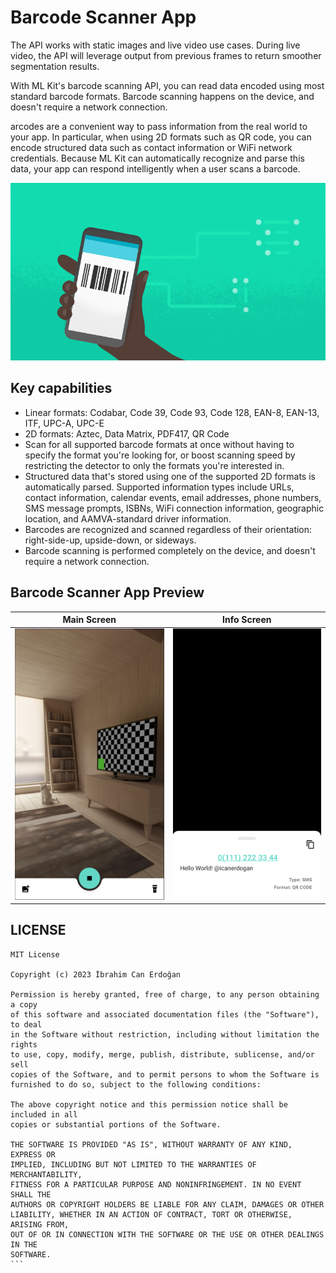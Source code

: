 # Barcode Scanner App

<p> The API works with static images and live video use cases. During live video, the API will leverage output from previous frames to return smoother segmentation results.</p>
<p>With ML Kit's barcode scanning API, you can read data encoded using most standard barcode formats. Barcode scanning happens on the device, and doesn't require a network connection. </p>
<p>arcodes are a convenient way to pass information from the real world to your app. In particular, when using 2D formats such as QR code, you can encode structured data such as contact information or WiFi network credentials. Because ML Kit can automatically recognize and parse this data, your app can respond intelligently when a user scans a barcode.  </p>

<img src="https://raw.githubusercontent.com/icanerdogan/BarcodeScannerApp-MLKit/master/Documents/Barcode%20Scanner%20Banner.png">

<h2> Key capabilities </h2>
<ul>
<li>Linear formats: Codabar, Code 39, Code 93, Code 128, EAN-8, EAN-13, ITF, UPC-A, UPC-E</li>
<li>2D formats: Aztec, Data Matrix, PDF417, QR Code</li>
<li>Scan for all supported barcode formats at once without having to specify the format you're looking for, or boost scanning speed by restricting the detector to only the formats you're interested in.</li>
<li>Structured data that's stored using one of the supported 2D formats is automatically parsed. Supported information types include URLs, contact information, calendar events, email addresses, phone numbers, SMS message prompts, ISBNs, WiFi connection information, geographic location, and AAMVA-standard driver information.</li>
<li>Barcodes are recognized and scanned regardless of their orientation: right-side-up, upside-down, or sideways.</li>
<li>Barcode scanning is performed completely on the device, and doesn't require a network connection.</li>
</ul>

<h2> Barcode Scanner App Preview </h2>

Main Screen       |  Info Screen
:-------------------------:|:-------------------------:
![](https://raw.githubusercontent.com/icanerdogan/BarcodeScannerApp-MLKit/master/Documents/App%20Image%20-%201.png)  |  ![](https://raw.githubusercontent.com/icanerdogan/BarcodeScannerApp-MLKit/master/Documents/App%20Image%20-%202.png)

<h2> LICENSE </h2>

````
MIT License

Copyright (c) 2023 İbrahim Can Erdoğan

Permission is hereby granted, free of charge, to any person obtaining a copy
of this software and associated documentation files (the "Software"), to deal
in the Software without restriction, including without limitation the rights
to use, copy, modify, merge, publish, distribute, sublicense, and/or sell
copies of the Software, and to permit persons to whom the Software is
furnished to do so, subject to the following conditions:

The above copyright notice and this permission notice shall be included in all
copies or substantial portions of the Software.

THE SOFTWARE IS PROVIDED "AS IS", WITHOUT WARRANTY OF ANY KIND, EXPRESS OR
IMPLIED, INCLUDING BUT NOT LIMITED TO THE WARRANTIES OF MERCHANTABILITY,
FITNESS FOR A PARTICULAR PURPOSE AND NONINFRINGEMENT. IN NO EVENT SHALL THE
AUTHORS OR COPYRIGHT HOLDERS BE LIABLE FOR ANY CLAIM, DAMAGES OR OTHER
LIABILITY, WHETHER IN AN ACTION OF CONTRACT, TORT OR OTHERWISE, ARISING FROM,
OUT OF OR IN CONNECTION WITH THE SOFTWARE OR THE USE OR OTHER DEALINGS IN THE
SOFTWARE.
```
